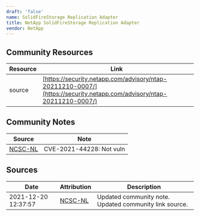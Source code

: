 ```yaml
---
draft: 'false'
name: SolidFireStorage Replication Adapter
title: NetApp SolidFireStorage Replication Adapter
vendor: NetApp
---
```



## Community Resources
| Resource | Link |
| --- | --- |
| source | [https://security.netapp.com/advisory/ntap-20211210-0007/](https://security.netapp.com/advisory/ntap-20211210-0007/) |

## Community Notes
| Source | Note |
| --- | --- |
| [NCSC-NL](https://github.com/NCSC-NL/log4shell/blob/main/software/README.md) | CVE-2021-44228: Not vuln </ul> |

## Sources
| Date | Attribution | Description |
| --- | --- | --- |
| 2021-12-20 12:37:57 | [NCSC-NL](https://github.com/NCSC-NL/log4shell/blob/main/software/README.md) | Updated community note. Updated community link source.  |

